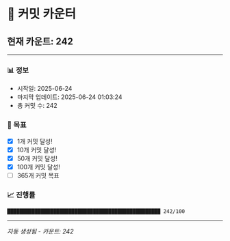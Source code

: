 # 🔢 커밋 카운터

## 현재 카운트: 242

---

### 📊 정보
- 시작일: 2025-06-24
- 마지막 업데이트: 2025-06-24 01:03:24
- 총 커밋 수: 242

### 🎯 목표
- [x] 1개 커밋 달성!
- [x] 10개 커밋 달성!
- [x] 50개 커밋 달성!
- [x] 100개 커밋 달성!
- [ ] 365개 커밋 목표

### 📈 진행률
```
██████████████████████████████████████████████████ 242/100
```

---
*자동 생성됨 - 카운트: 242*
